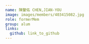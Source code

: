 ```yaml
---
name: 陳鑒佑 CHEN,JIAN-YOU 
image: images/members/403415082.jpg 
role: formerMem
group: alum
links:
  github: link_to_github 
---
```

